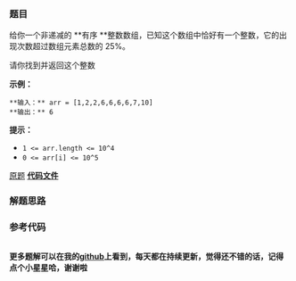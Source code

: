 ### 题目
给你一个非递减的  **有序  **整数数组，已知这个数组中恰好有一个整数，它的出现次数超过数组元素总数的 25%。

请你找到并返回这个整数



**示例：**

    
    
    **输入：** arr = [1,2,2,6,6,6,6,7,10]
    **输出：** 6
    



**提示：**

  * `1 <= arr.length <= 10^4`
  * `0 <= arr[i] <= 10^5`

[原题](https://leetcode-cn.com/problems/element-appearing-more-than-25-in-sorted-array/)    **[代码文件]()**


### 解题思路




### 参考代码

```go


```




**更多题解可以在我的[github](https://github.com/LZH139/leetcode_Go)上看到，每天都在持续更新，觉得还不错的话，记得点个小星星哈，谢谢啦**
